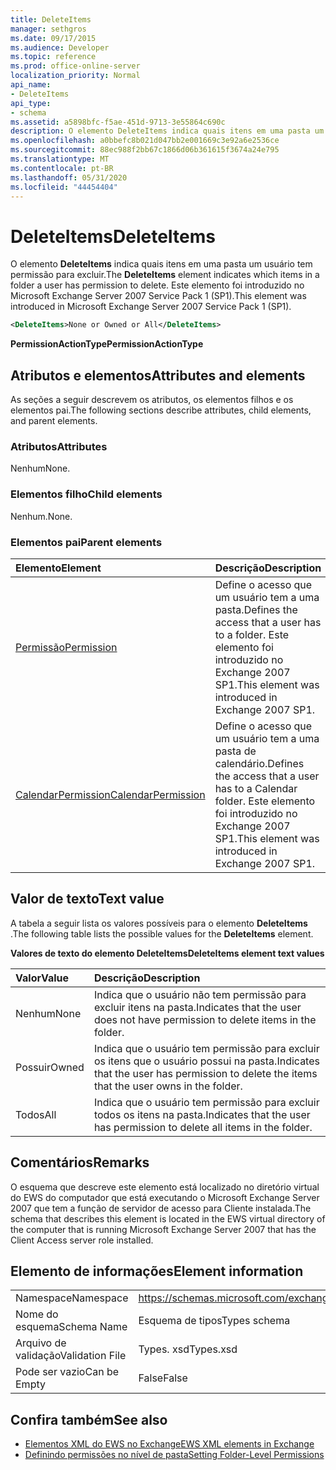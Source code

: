 ```yaml
---
title: DeleteItems
manager: sethgros
ms.date: 09/17/2015
ms.audience: Developer
ms.topic: reference
ms.prod: office-online-server
localization_priority: Normal
api_name:
- DeleteItems
api_type:
- schema
ms.assetid: a5898bfc-f5ae-451d-9713-3e55864c690c
description: O elemento DeleteItems indica quais itens em uma pasta um usuário tem permissão para excluir. Este elemento foi introduzido no Microsoft Exchange Server 2007 Service Pack 1 (SP1).
ms.openlocfilehash: a0bbefc8b021d047bb2e001669c3e92a6e2536ce
ms.sourcegitcommit: 88ec988f2bb67c1866d06b361615f3674a24e795
ms.translationtype: MT
ms.contentlocale: pt-BR
ms.lasthandoff: 05/31/2020
ms.locfileid: "44454404"
---
```

# <a name="deleteitems"></a><span data-ttu-id="3bffc-104">DeleteItems</span><span class="sxs-lookup"><span data-stu-id="3bffc-104">DeleteItems</span></span>

<span data-ttu-id="3bffc-105">O elemento **DeleteItems** indica quais itens em uma pasta um usuário tem permissão para excluir.</span><span class="sxs-lookup"><span data-stu-id="3bffc-105">The **DeleteItems** element indicates which items in a folder a user has permission to delete.</span></span> <span data-ttu-id="3bffc-106">Este elemento foi introduzido no Microsoft Exchange Server 2007 Service Pack 1 (SP1).</span><span class="sxs-lookup"><span data-stu-id="3bffc-106">This element was introduced in Microsoft Exchange Server 2007 Service Pack 1 (SP1).</span></span> 
  
```xml
<DeleteItems>None or Owned or All</DeleteItems>
```

 <span data-ttu-id="3bffc-107">**PermissionActionType**</span><span class="sxs-lookup"><span data-stu-id="3bffc-107">**PermissionActionType**</span></span>
## <a name="attributes-and-elements"></a><span data-ttu-id="3bffc-108">Atributos e elementos</span><span class="sxs-lookup"><span data-stu-id="3bffc-108">Attributes and elements</span></span>

<span data-ttu-id="3bffc-109">As seções a seguir descrevem os atributos, os elementos filhos e os elementos pai.</span><span class="sxs-lookup"><span data-stu-id="3bffc-109">The following sections describe attributes, child elements, and parent elements.</span></span>
  
### <a name="attributes"></a><span data-ttu-id="3bffc-110">Atributos</span><span class="sxs-lookup"><span data-stu-id="3bffc-110">Attributes</span></span>

<span data-ttu-id="3bffc-111">Nenhum</span><span class="sxs-lookup"><span data-stu-id="3bffc-111">None.</span></span>
  
### <a name="child-elements"></a><span data-ttu-id="3bffc-112">Elementos filho</span><span class="sxs-lookup"><span data-stu-id="3bffc-112">Child elements</span></span>

<span data-ttu-id="3bffc-113">Nenhum.</span><span class="sxs-lookup"><span data-stu-id="3bffc-113">None.</span></span>
  
### <a name="parent-elements"></a><span data-ttu-id="3bffc-114">Elementos pai</span><span class="sxs-lookup"><span data-stu-id="3bffc-114">Parent elements</span></span>

|<span data-ttu-id="3bffc-115">**Elemento**</span><span class="sxs-lookup"><span data-stu-id="3bffc-115">**Element**</span></span>|<span data-ttu-id="3bffc-116">**Descrição**</span><span class="sxs-lookup"><span data-stu-id="3bffc-116">**Description**</span></span>|
|:-----|:-----|
|[<span data-ttu-id="3bffc-117">Permissão</span><span class="sxs-lookup"><span data-stu-id="3bffc-117">Permission</span></span>](permission.md) <br/> |<span data-ttu-id="3bffc-118">Define o acesso que um usuário tem a uma pasta.</span><span class="sxs-lookup"><span data-stu-id="3bffc-118">Defines the access that a user has to a folder.</span></span> <span data-ttu-id="3bffc-119">Este elemento foi introduzido no Exchange 2007 SP1.</span><span class="sxs-lookup"><span data-stu-id="3bffc-119">This element was introduced in Exchange 2007 SP1.</span></span>  <br/> |
|[<span data-ttu-id="3bffc-120">CalendarPermission</span><span class="sxs-lookup"><span data-stu-id="3bffc-120">CalendarPermission</span></span>](calendarpermission.md) <br/> |<span data-ttu-id="3bffc-121">Define o acesso que um usuário tem a uma pasta de calendário.</span><span class="sxs-lookup"><span data-stu-id="3bffc-121">Defines the access that a user has to a Calendar folder.</span></span> <span data-ttu-id="3bffc-122">Este elemento foi introduzido no Exchange 2007 SP1.</span><span class="sxs-lookup"><span data-stu-id="3bffc-122">This element was introduced in Exchange 2007 SP1.</span></span>  <br/> |
   
## <a name="text-value"></a><span data-ttu-id="3bffc-123">Valor de texto</span><span class="sxs-lookup"><span data-stu-id="3bffc-123">Text value</span></span>

<span data-ttu-id="3bffc-124">A tabela a seguir lista os valores possíveis para o elemento **DeleteItems** .</span><span class="sxs-lookup"><span data-stu-id="3bffc-124">The following table lists the possible values for the **DeleteItems** element.</span></span> 
  
<span data-ttu-id="3bffc-125">**Valores de texto do elemento DeleteItems**</span><span class="sxs-lookup"><span data-stu-id="3bffc-125">**DeleteItems element text values**</span></span>

|<span data-ttu-id="3bffc-126">**Valor**</span><span class="sxs-lookup"><span data-stu-id="3bffc-126">**Value**</span></span>|<span data-ttu-id="3bffc-127">**Descrição**</span><span class="sxs-lookup"><span data-stu-id="3bffc-127">**Description**</span></span>|
|:-----|:-----|
|<span data-ttu-id="3bffc-128">Nenhum</span><span class="sxs-lookup"><span data-stu-id="3bffc-128">None</span></span>  <br/> |<span data-ttu-id="3bffc-129">Indica que o usuário não tem permissão para excluir itens na pasta.</span><span class="sxs-lookup"><span data-stu-id="3bffc-129">Indicates that the user does not have permission to delete items in the folder.</span></span>  <br/> |
|<span data-ttu-id="3bffc-130">Possuir</span><span class="sxs-lookup"><span data-stu-id="3bffc-130">Owned</span></span>  <br/> |<span data-ttu-id="3bffc-131">Indica que o usuário tem permissão para excluir os itens que o usuário possui na pasta.</span><span class="sxs-lookup"><span data-stu-id="3bffc-131">Indicates that the user has permission to delete the items that the user owns in the folder.</span></span>  <br/> |
|<span data-ttu-id="3bffc-132">Todos</span><span class="sxs-lookup"><span data-stu-id="3bffc-132">All</span></span>  <br/> |<span data-ttu-id="3bffc-133">Indica que o usuário tem permissão para excluir todos os itens na pasta.</span><span class="sxs-lookup"><span data-stu-id="3bffc-133">Indicates that the user has permission to delete all items in the folder.</span></span>  <br/> |
   
## <a name="remarks"></a><span data-ttu-id="3bffc-134">Comentários</span><span class="sxs-lookup"><span data-stu-id="3bffc-134">Remarks</span></span>

<span data-ttu-id="3bffc-135">O esquema que descreve este elemento está localizado no diretório virtual do EWS do computador que está executando o Microsoft Exchange Server 2007 que tem a função de servidor de acesso para Cliente instalada.</span><span class="sxs-lookup"><span data-stu-id="3bffc-135">The schema that describes this element is located in the EWS virtual directory of the computer that is running Microsoft Exchange Server 2007 that has the Client Access server role installed.</span></span>
  
## <a name="element-information"></a><span data-ttu-id="3bffc-136">Elemento de informações</span><span class="sxs-lookup"><span data-stu-id="3bffc-136">Element information</span></span>

|||
|:-----|:-----|
|<span data-ttu-id="3bffc-137">Namespace</span><span class="sxs-lookup"><span data-stu-id="3bffc-137">Namespace</span></span>  <br/> |https://schemas.microsoft.com/exchange/services/2006/types  <br/> |
|<span data-ttu-id="3bffc-138">Nome do esquema</span><span class="sxs-lookup"><span data-stu-id="3bffc-138">Schema Name</span></span>  <br/> |<span data-ttu-id="3bffc-139">Esquema de tipos</span><span class="sxs-lookup"><span data-stu-id="3bffc-139">Types schema</span></span>  <br/> |
|<span data-ttu-id="3bffc-140">Arquivo de validação</span><span class="sxs-lookup"><span data-stu-id="3bffc-140">Validation File</span></span>  <br/> |<span data-ttu-id="3bffc-141">Types. xsd</span><span class="sxs-lookup"><span data-stu-id="3bffc-141">Types.xsd</span></span>  <br/> |
|<span data-ttu-id="3bffc-142">Pode ser vazio</span><span class="sxs-lookup"><span data-stu-id="3bffc-142">Can be Empty</span></span>  <br/> |<span data-ttu-id="3bffc-143">False</span><span class="sxs-lookup"><span data-stu-id="3bffc-143">False</span></span>  <br/> |
   
## <a name="see-also"></a><span data-ttu-id="3bffc-144">Confira também</span><span class="sxs-lookup"><span data-stu-id="3bffc-144">See also</span></span>

- [<span data-ttu-id="3bffc-145">Elementos XML do EWS no Exchange</span><span class="sxs-lookup"><span data-stu-id="3bffc-145">EWS XML elements in Exchange</span></span>](ews-xml-elements-in-exchange.md)
- [<span data-ttu-id="3bffc-146">Definindo permissões no nível de pasta</span><span class="sxs-lookup"><span data-stu-id="3bffc-146">Setting Folder-Level Permissions</span></span>](https://msdn.microsoft.com/library/c7530e86-5112-401c-b10a-9c054ae59f07%28Office.15%29.aspx)

